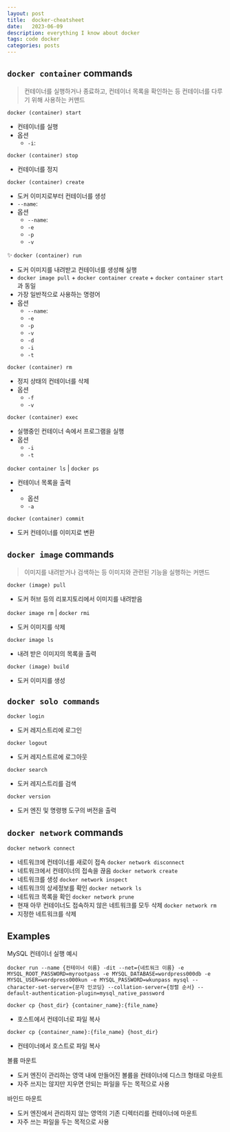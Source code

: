 ```yaml
---
layout: post
title:  docker-cheatsheet
date:   2023-06-09
description: everything I know about docker 
tags: code docker 
categories: posts
---
```

## `docker container` commands
> 컨테이너를 실행하거나 종료하고, 컨테이너 목록을 확인하는 등 컨테이너를 다루기 위해 사용하는 커맨드

`docker (container) start`
- 컨테이너를 실행
- 옵션
  - `-i`: 

`docker (container) stop`
- 컨테이너를 정지

`docker (container) create`
- 도커 이미지로부터 컨테이너를 생성
- `--name`:
- 옵션
  - `--name`:
  - `-e`
  - `-p`
  - `-v`

✨ `docker (container) run`
- 도커 이미지를 내려받고 컨테이너를 생성해 실행
- `docker image pull` + `docker container create` + `docker container start` 과 동일
- 가장 일반적으로 사용하는 명령어
- 옵션
  - `--name`:
  - `-e`
  - `-p`
  - `-v`
  - `-d`
  - `-i`
  - `-t`

`docker (container) rm`
- 정지 상태의 컨테이너를 삭제
- 옵션
  - `-f`
  - `-v` 

`docker (container) exec`
- 실행중인 컨테이너 속에서 프로그램을 실행
- 옵션
  - `-i`
  - `-t`

`docker container ls` | `docker ps`
- 컨테이너 목록을 출력
- - 옵션
  - `-a`

`docker (container) commit`
- 도커 컨테이너를 이미지로 변환

## `docker image` commands
> 이미지를 내려받거나 검색하는 등 이미지와 관련된 기능을 실행하는 커맨드

`docker (image) pull`
- 도커 허브 등의 리포지토리에서 이미지를 내려받음

`docker image rm` | `docker rmi`
- 도커 이미지를 삭제

`docker image ls`
- 내려 받은 이미지의 목록을 출력

`docker (image) build`
- 도커 이미지를 생성

## `docker solo commands`
`docker login`
- 도커 레지스트리에 로그인 

`docker logout`
- 도커 레지스트르에 로그아웃

`docker search`
- 도커 레지스트리를 검색

`docker version`
- 도커 엔진 및 명령행 도구의 버전을 출력


## `docker network` commands
`docker network connect`
- 네트워크에 컨테이너를 새로이 접속
`docker network disconnect`
- 네트워크에서 컨테이너의 접속을 끊음
`docker network create`
- 네트워크를 생성
`docker network inspect`
- 네트워크의 상세정보를 확인
`docker network ls` 
- 네트워크 목록을 확인
`docker network prune`
- 현재 아무 컨테이너도 접속하지 않은 네트워크를 모두 삭제
`docker network rm`
- 지정한 네트워크를 삭제

## Examples
MySQL 컨테이너 실행 예시
```shell
docker run --name {컨테이너 이름} -dit --net={네트워크 이름} -e MYSQL_ROOT_PASSWORD=myrootpass -e MYSQL_DATABASE=wordpress000db -e MYSQL_USER=wordpress000kun -e MYSQL_PASSWORD=wkunpass mysql --character-set-server={문자 인코딩} --collation-server={정렬 순서} --default-authentication-plugin=mysql_native_password
```

`docker cp {host_dir} {container_name}:{file_name}`
- 호스트에서 컨테이너로 파일 복사

`docker cp {container_name}:{file_name} {host_dir}`
- 컨테이너에서 호스트로 파일 복사

볼륨 마운트
- 도커 엔진이 관리하는 영역 내에 만들어진 볼륨을 컨테이너에 디스크 형태로 마운트
- 자주 쓰지는 않지만 지우면 안되는 파일을 두는 목적으로 사용

바인드 마운트
- 도커 엔진에서 관리하지 않는 영역의 기존 디렉터리를 컨테이너에 마운트
- 자주 쓰는 파일을 두는 목적으로 사용
